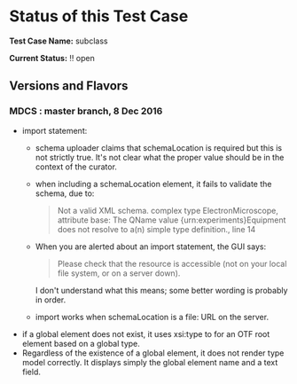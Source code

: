 # Status of this Test Case

**Test Case Name:**  subclass

**Current Status:**  :bangbang: open

## Versions and Flavors

### MDCS : master branch, 8 Dec 2016

  * import statement:
    *  schema uploader claims that schemaLocation is required but
       this is not strictly true.  It's not clear what the proper
       value should be in the context of the curator.
    *  when including a schemaLocation element, it fails to validate
       the schema, due to:

         > Not a valid XML schema.
         > complex type ElectronMicroscope, attribute base: The QName value {urn:experiments}Equipment does not resolve to a(n) simple type definition., line 14

    *  When you are alerted about an import statement, the GUI says:

       > Please check that the resource is accessible (not on your local file system, or on a server down).

       I don't understand what this means; some better wording is
       probably in order.

    *  import works when schemaLocation is a file: URL on the server.
  *  if a global element does not exist, it uses xsi:type to for an
     OTF root element based on a global type.
  *  Regardless of the existence of a global element, it does not
     render type model correctly.  It displays simply the global
     element name and a text field.  
